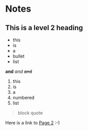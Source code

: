 # Notes

## This is a level 2 heading

- this
- is
- a 
- bullet
- list

**and** *and* ~~and~~

1. this
2. is
3. a
4. numbered
5. list

> block quote

Here is a link to [Page 2](page2.md) :-)
